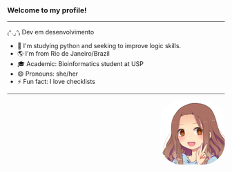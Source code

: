 ### Welcome to my profile! 
___________________________
₍ᐢ. ̫.ᐢ₎ Dev em desenvolvimento 

- 🌱 I'm studying python and seeking to improve logic skills.
- 🌎 I'm from Rio de Janeiro/Brazil
- 🎓 Academic: Bioinformatics student at USP
- 😄 Pronouns: she/her
- ⚡ Fun fact: I love checklists
______________________________________


 <img align="right" alt="Rafa-pic" height="150" style="border-radius:50px;" src="download20211202224319.png">
